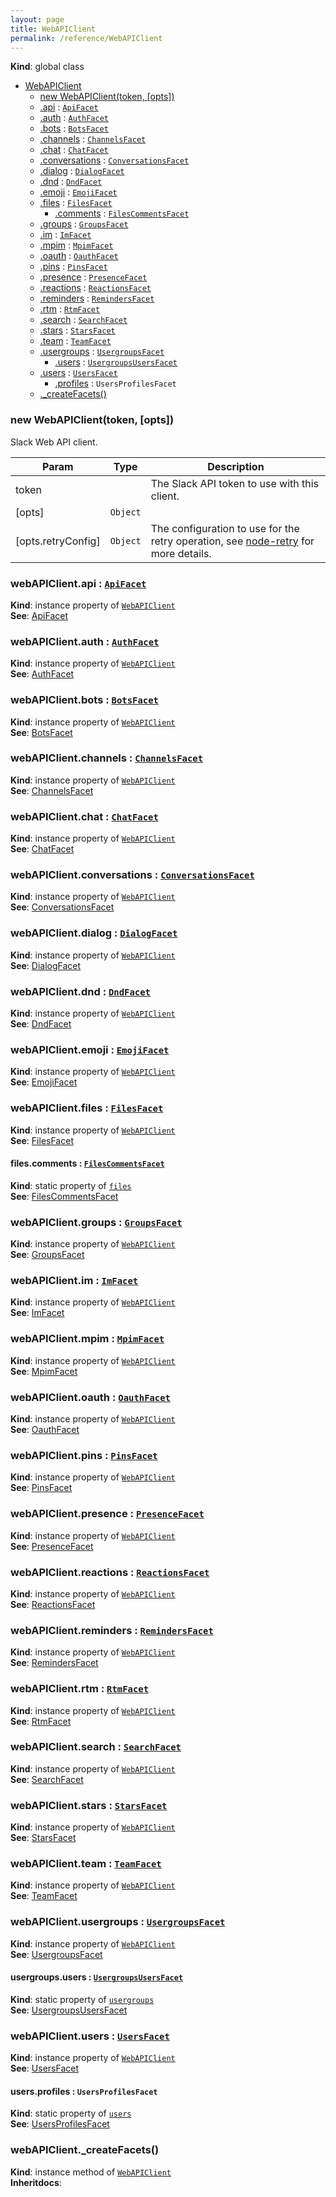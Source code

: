 ```yaml
---
layout: page
title: WebAPIClient
permalink: /reference/WebAPIClient
---
```

**Kind**: global class  

* [WebAPIClient](#WebAPIClient)
    * [new WebAPIClient(token, [opts])](#new_WebAPIClient_new)
    * [.api](#WebAPIClient+api) : <code>[ApiFacet](#ApiFacet)</code>
    * [.auth](#WebAPIClient+auth) : <code>[AuthFacet](#AuthFacet)</code>
    * [.bots](#WebAPIClient+bots) : <code>[BotsFacet](#BotsFacet)</code>
    * [.channels](#WebAPIClient+channels) : <code>[ChannelsFacet](#ChannelsFacet)</code>
    * [.chat](#WebAPIClient+chat) : <code>[ChatFacet](#ChatFacet)</code>
    * [.conversations](#WebAPIClient+conversations) : <code>[ConversationsFacet](#ConversationsFacet)</code>
    * [.dialog](#WebAPIClient+dialog) : <code>[DialogFacet](#DialogFacet)</code>
    * [.dnd](#WebAPIClient+dnd) : <code>[DndFacet](#DndFacet)</code>
    * [.emoji](#WebAPIClient+emoji) : <code>[EmojiFacet](#EmojiFacet)</code>
    * [.files](#WebAPIClient+files) : <code>[FilesFacet](#FilesFacet)</code>
        * [.comments](#WebAPIClient+files.comments) : <code>[FilesCommentsFacet](#FilesCommentsFacet)</code>
    * [.groups](#WebAPIClient+groups) : <code>[GroupsFacet](#GroupsFacet)</code>
    * [.im](#WebAPIClient+im) : <code>[ImFacet](#ImFacet)</code>
    * [.mpim](#WebAPIClient+mpim) : <code>[MpimFacet](#MpimFacet)</code>
    * [.oauth](#WebAPIClient+oauth) : <code>[OauthFacet](#OauthFacet)</code>
    * [.pins](#WebAPIClient+pins) : <code>[PinsFacet](#PinsFacet)</code>
    * [.presence](#WebAPIClient+presence) : <code>[PresenceFacet](#PresenceFacet)</code>
    * [.reactions](#WebAPIClient+reactions) : <code>[ReactionsFacet](#ReactionsFacet)</code>
    * [.reminders](#WebAPIClient+reminders) : <code>[RemindersFacet](#RemindersFacet)</code>
    * [.rtm](#WebAPIClient+rtm) : <code>[RtmFacet](#RtmFacet)</code>
    * [.search](#WebAPIClient+search) : <code>[SearchFacet](#SearchFacet)</code>
    * [.stars](#WebAPIClient+stars) : <code>[StarsFacet](#StarsFacet)</code>
    * [.team](#WebAPIClient+team) : <code>[TeamFacet](#TeamFacet)</code>
    * [.usergroups](#WebAPIClient+usergroups) : <code>[UsergroupsFacet](#UsergroupsFacet)</code>
        * [.users](#WebAPIClient+usergroups.users) : <code>[UsergroupsUsersFacet](#UsergroupsUsersFacet)</code>
    * [.users](#WebAPIClient+users) : <code>[UsersFacet](#UsersFacet)</code>
        * [.profiles](#WebAPIClient+users.profiles) : <code>UsersProfilesFacet</code>
    * [._createFacets()](#WebAPIClient+_createFacets)

<a name="new_WebAPIClient_new"></a>

### new WebAPIClient(token, [opts])
Slack Web API client.


| Param | Type | Description |
| --- | --- | --- |
| token |  | The Slack API token to use with this client. |
| [opts] | <code>Object</code> |  |
| [opts.retryConfig] | <code>Object</code> | The configuration to use for the retry operation, see [node-retry](https://github.com/tim-kos/node-retry) for more details. |

<a name="WebAPIClient+api"></a>

### webAPIClient.api : <code>[ApiFacet](#ApiFacet)</code>
**Kind**: instance property of <code>[WebAPIClient](#WebAPIClient)</code>  
**See**: [ApiFacet](/node-slack-sdk/reference/ApiFacet)  
<a name="WebAPIClient+auth"></a>

### webAPIClient.auth : <code>[AuthFacet](#AuthFacet)</code>
**Kind**: instance property of <code>[WebAPIClient](#WebAPIClient)</code>  
**See**: [AuthFacet](/node-slack-sdk/reference/AuthFacet)  
<a name="WebAPIClient+bots"></a>

### webAPIClient.bots : <code>[BotsFacet](#BotsFacet)</code>
**Kind**: instance property of <code>[WebAPIClient](#WebAPIClient)</code>  
**See**: [BotsFacet](/node-slack-sdk/reference/BotsFacet)  
<a name="WebAPIClient+channels"></a>

### webAPIClient.channels : <code>[ChannelsFacet](#ChannelsFacet)</code>
**Kind**: instance property of <code>[WebAPIClient](#WebAPIClient)</code>  
**See**: [ChannelsFacet](/node-slack-sdk/reference/ChannelsFacet)  
<a name="WebAPIClient+chat"></a>

### webAPIClient.chat : <code>[ChatFacet](#ChatFacet)</code>
**Kind**: instance property of <code>[WebAPIClient](#WebAPIClient)</code>  
**See**: [ChatFacet](/node-slack-sdk/reference/ChatFacet)  
<a name="WebAPIClient+conversations"></a>

### webAPIClient.conversations : <code>[ConversationsFacet](#ConversationsFacet)</code>
**Kind**: instance property of <code>[WebAPIClient](#WebAPIClient)</code>  
**See**: [ConversationsFacet](/node-slack-sdk/reference/ConversationsFacet)  
<a name="WebAPIClient+dialog"></a>

### webAPIClient.dialog : <code>[DialogFacet](#DialogFacet)</code>
**Kind**: instance property of <code>[WebAPIClient](#WebAPIClient)</code>  
**See**: [DialogFacet](/node-slack-sdk/reference/DialogFacet)  
<a name="WebAPIClient+dnd"></a>

### webAPIClient.dnd : <code>[DndFacet](#DndFacet)</code>
**Kind**: instance property of <code>[WebAPIClient](#WebAPIClient)</code>  
**See**: [DndFacet](/node-slack-sdk/reference/DndFacet)  
<a name="WebAPIClient+emoji"></a>

### webAPIClient.emoji : <code>[EmojiFacet](#EmojiFacet)</code>
**Kind**: instance property of <code>[WebAPIClient](#WebAPIClient)</code>  
**See**: [EmojiFacet](/node-slack-sdk/reference/EmojiFacet)  
<a name="WebAPIClient+files"></a>

### webAPIClient.files : <code>[FilesFacet](#FilesFacet)</code>
**Kind**: instance property of <code>[WebAPIClient](#WebAPIClient)</code>  
**See**: [FilesFacet](/node-slack-sdk/reference/FilesFacet)  
<a name="WebAPIClient+files.comments"></a>

#### files.comments : <code>[FilesCommentsFacet](#FilesCommentsFacet)</code>
**Kind**: static property of <code>[files](#WebAPIClient+files)</code>  
**See**: [FilesCommentsFacet](/node-slack-sdk/reference/FilesCommentsFacet)  
<a name="WebAPIClient+groups"></a>

### webAPIClient.groups : <code>[GroupsFacet](#GroupsFacet)</code>
**Kind**: instance property of <code>[WebAPIClient](#WebAPIClient)</code>  
**See**: [GroupsFacet](/node-slack-sdk/reference/GroupsFacet)  
<a name="WebAPIClient+im"></a>

### webAPIClient.im : <code>[ImFacet](#ImFacet)</code>
**Kind**: instance property of <code>[WebAPIClient](#WebAPIClient)</code>  
**See**: [ImFacet](/node-slack-sdk/reference/ImFacet)  
<a name="WebAPIClient+mpim"></a>

### webAPIClient.mpim : <code>[MpimFacet](#MpimFacet)</code>
**Kind**: instance property of <code>[WebAPIClient](#WebAPIClient)</code>  
**See**: [MpimFacet](/node-slack-sdk/reference/MpimFacet)  
<a name="WebAPIClient+oauth"></a>

### webAPIClient.oauth : <code>[OauthFacet](#OauthFacet)</code>
**Kind**: instance property of <code>[WebAPIClient](#WebAPIClient)</code>  
**See**: [OauthFacet](/node-slack-sdk/reference/OauthFacet)  
<a name="WebAPIClient+pins"></a>

### webAPIClient.pins : <code>[PinsFacet](#PinsFacet)</code>
**Kind**: instance property of <code>[WebAPIClient](#WebAPIClient)</code>  
**See**: [PinsFacet](/node-slack-sdk/reference/PinsFacet)  
<a name="WebAPIClient+presence"></a>

### webAPIClient.presence : <code>[PresenceFacet](#PresenceFacet)</code>
**Kind**: instance property of <code>[WebAPIClient](#WebAPIClient)</code>  
**See**: [PresenceFacet](/node-slack-sdk/reference/PresenceFacet)  
<a name="WebAPIClient+reactions"></a>

### webAPIClient.reactions : <code>[ReactionsFacet](#ReactionsFacet)</code>
**Kind**: instance property of <code>[WebAPIClient](#WebAPIClient)</code>  
**See**: [ReactionsFacet](/node-slack-sdk/reference/ReactionsFacet)  
<a name="WebAPIClient+reminders"></a>

### webAPIClient.reminders : <code>[RemindersFacet](#RemindersFacet)</code>
**Kind**: instance property of <code>[WebAPIClient](#WebAPIClient)</code>  
**See**: [RemindersFacet](/node-slack-sdk/reference/RemindersFacet)  
<a name="WebAPIClient+rtm"></a>

### webAPIClient.rtm : <code>[RtmFacet](#RtmFacet)</code>
**Kind**: instance property of <code>[WebAPIClient](#WebAPIClient)</code>  
**See**: [RtmFacet](/node-slack-sdk/reference/RtmFacet)  
<a name="WebAPIClient+search"></a>

### webAPIClient.search : <code>[SearchFacet](#SearchFacet)</code>
**Kind**: instance property of <code>[WebAPIClient](#WebAPIClient)</code>  
**See**: [SearchFacet](/node-slack-sdk/reference/SearchFacet)  
<a name="WebAPIClient+stars"></a>

### webAPIClient.stars : <code>[StarsFacet](#StarsFacet)</code>
**Kind**: instance property of <code>[WebAPIClient](#WebAPIClient)</code>  
**See**: [StarsFacet](/node-slack-sdk/reference/StarsFacet)  
<a name="WebAPIClient+team"></a>

### webAPIClient.team : <code>[TeamFacet](#TeamFacet)</code>
**Kind**: instance property of <code>[WebAPIClient](#WebAPIClient)</code>  
**See**: [TeamFacet](/node-slack-sdk/reference/TeamFacet)  
<a name="WebAPIClient+usergroups"></a>

### webAPIClient.usergroups : <code>[UsergroupsFacet](#UsergroupsFacet)</code>
**Kind**: instance property of <code>[WebAPIClient](#WebAPIClient)</code>  
**See**: [UsergroupsFacet](/node-slack-sdk/reference/UsergroupsFacet)  
<a name="WebAPIClient+usergroups.users"></a>

#### usergroups.users : <code>[UsergroupsUsersFacet](#UsergroupsUsersFacet)</code>
**Kind**: static property of <code>[usergroups](#WebAPIClient+usergroups)</code>  
**See**: [UsergroupsUsersFacet](/node-slack-sdk/reference/UsergroupsUsersFacet)  
<a name="WebAPIClient+users"></a>

### webAPIClient.users : <code>[UsersFacet](#UsersFacet)</code>
**Kind**: instance property of <code>[WebAPIClient](#WebAPIClient)</code>  
**See**: [UsersFacet](/node-slack-sdk/reference/UsersFacet)  
<a name="WebAPIClient+users.profiles"></a>

#### users.profiles : <code>UsersProfilesFacet</code>
**Kind**: static property of <code>[users](#WebAPIClient+users)</code>  
**See**: [UsersProfilesFacet](/node-slack-sdk/reference/UsersProfilesFacet)  
<a name="WebAPIClient+_createFacets"></a>

### webAPIClient._createFacets()
**Kind**: instance method of <code>[WebAPIClient](#WebAPIClient)</code>  
**Inheritdocs**:   
